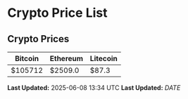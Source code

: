 # Crypto Price List

## Crypto Prices
| Bitcoin | Ethereum | Litecoin |
| ------- | -------- | -------- |
| $105712 | $2509.0 | $87.3 |
**Last Updated:** 2025-06-08 13:34 UTC
**Last Updated:** $DATE$
